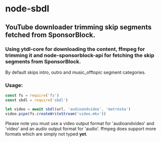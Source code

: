 # node-sbdl

## YouTube downloader trimming skip segments fetched from SponsorBlock.

### Using ytdl-core for downloading the content, ffmpeg for trimming it and node-sponsorblock-api for fetching the skip segments from SponsorBlock.

By default skips intro, outro and music_offtopic segment categories.

### Usage:

```javascript
const fs = require('fs')
const sbdl = require('sbdl')

let video = await sbdl(url, 'audioandvideo', 'matroska')
video.pipe(fs.createWriteStream('video.mkv'))
```

Please note you must use a video output format for 'audioandvideo' and 'video' and an audio output format for 'audio'. ffmpeg does support more formats which are simply not typed **yet**.
